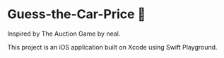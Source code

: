 # Guess-the-Car-Price 🚗


Inspired by The Auction Game by neal.

This project is an iOS application built on Xcode using Swift Playground. 
